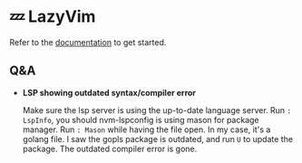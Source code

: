 # 💤 LazyVim

Refer to the [documentation](https://lazyvim.github.io/installation) to get started.

## Q&A

- **LSP showing outdated syntax/compiler error**

  Make sure the lsp server is using the up-to-date language server.
  Run `: LspInfo`, you should nvm-lspconfig is using mason for package manager.
  Run `: Mason` while having the file open. In my case, it's a golang file.
  I saw the gopls package is outdated, and run `U` to update the package.
  The outdated compiler error is gone.
